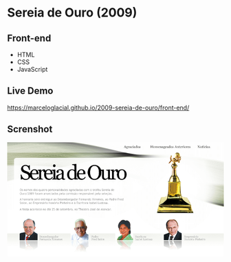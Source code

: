 # Sereia de Ouro (2009)

## Front-end 

* HTML
* CSS
* JavaScript


## Live Demo

https://marceloglacial.github.io/2009-sereia-de-ouro/front-end/


## Screnshot

![screenshot](design/01-home.png)
